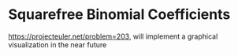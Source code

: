 # Squarefree Binomial Coefficients
https://projecteuler.net/problem=203, will implement a graphical visualization in the near future